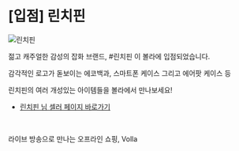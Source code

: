 # [입점] 린치핀

![린치핀](../../assets/marketing/dist/seller-linchpin.png)

젊고 캐주얼한 감성의 잡화 브랜드, #린치핀 이 볼라에 입점되었습니다.

감각적인 로고가 돋보이는 에코백과, 스마트폰 케이스 그리고 에어팟 케이스 등

린치핀의 여러 개성있는 아이템들을 볼라에서 만나보세요!

- [린치핀 님 셀러 페이지 바로가기](volla://deeplink/seller/43)

<br>

라이브 방송으로 만나는 오프라인 쇼핑, Volla
